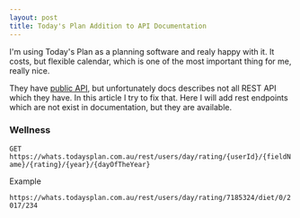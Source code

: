 ```yaml
---
layout: post
title: Today's Plan Addition to API Documentation
---
```


I'm using Today's Plan as a planning software and realy happy with it.
It costs, but flexible calendar, which is one of the most important thing for me, really nice.

They have [public API](http://api.todaysplan.com.au/), but unfortunately docs describes not all REST API which they have.
In this article I try to fix that. Here I will add rest endpoints which are not exist in documentation, but they are available.

### Wellness

`GET https://whats.todaysplan.com.au/rest/users/day/rating/{userId}/{fieldName}/{rating}/{year}/{dayOfTheYear}`

Example

`https://whats.todaysplan.com.au/rest/users/day/rating/7185324/diet/0/2017/234`
